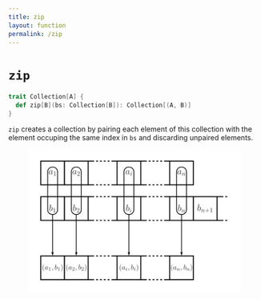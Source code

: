 ```yaml
---
title: zip
layout: function
permalink: /zip
---
```


# `zip`

~~~ scala
trait Collection[A] {
  def zip[B](bs: Collection[B]): Collection[(A, B)]
}
~~~

`zip` creates a collection by pairing each element of this collection with the element occuping the same index in `bs` and discarding unpaired elements.

<figure class="diagram">
  <img src="images/zip.svg" alt="zip function">
  <!-- <figcaption class="diagram-desc"></figcaption> -->
</figure>

